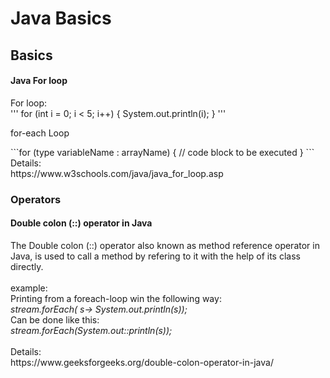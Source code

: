 <h1>Java Basics</h1>

<h2>Basics</h2>
<h4>Java For loop</h4>
For loop: <br>
'''
for (int i = 0; i < 5; i++) {
  System.out.println(i);
}
'''
<br>
<p>for-each Loop</p>
```for (type variableName : arrayName) {
  // code block to be executed
}
``` 
<br>
Details: <br>
https://www.w3schools.com/java/java_for_loop.asp

<br>
<h3>Operators</h3>
<h4>Double colon (::) operator in Java</h4>
The Double colon (::) operator also known as method reference operator in Java, is used to call a method by refering to it with the help of its class directly.<br><br>
example:<br>
Printing from a foreach-loop win the following way: <br>
<i>stream.forEach( s-> System.out.println(s));</i><br>
Can be done like this:<br>
<i>stream.forEach(System.out::println(s));</i> <br>
<br>
Details: <br>
https://www.geeksforgeeks.org/double-colon-operator-in-java/